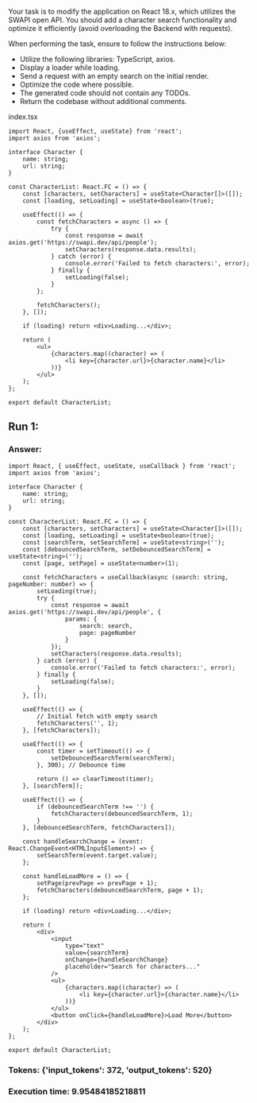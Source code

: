 Your task is to modify the application on React 18.x, which utilizes the SWAPI open API.
You should add a character search functionality and optimize it efficiently (avoid overloading the Backend with requests).

When performing the task, ensure to follow the instructions below:
- Utilize the following libraries: TypeScript, axios.
- Display a loader while loading.
- Send a request with an empty search on the initial render.
- Optimize the code where possible.
- The generated code should not contain any TODOs.
- Return the codebase without additional comments.

index.tsx
```tsx
import React, {useEffect, useState} from 'react';
import axios from 'axios';

interface Character {
    name: string;
    url: string;
}

const CharacterList: React.FC = () => {
    const [characters, setCharacters] = useState<Character[]>([]);
    const [loading, setLoading] = useState<boolean>(true);

    useEffect(() => {
        const fetchCharacters = async () => {
            try {
                const response = await axios.get('https://swapi.dev/api/people');
                setCharacters(response.data.results);
            } catch (error) {
                console.error('Failed to fetch characters:', error);
            } finally {
                setLoading(false);
            }
        };

        fetchCharacters();
    }, []);

    if (loading) return <div>Loading...</div>;

    return (
        <ul>
            {characters.map((character) => (
                <li key={character.url}>{character.name}</li>
            ))}
        </ul>
    );
};

export default CharacterList;
```

## Run 1:
### Answer:
```tsx
import React, { useEffect, useState, useCallback } from 'react';
import axios from 'axios';

interface Character {
    name: string;
    url: string;
}

const CharacterList: React.FC = () => {
    const [characters, setCharacters] = useState<Character[]>([]);
    const [loading, setLoading] = useState<boolean>(true);
    const [searchTerm, setSearchTerm] = useState<string>('');
    const [debouncedSearchTerm, setDebouncedSearchTerm] = useState<string>('');
    const [page, setPage] = useState<number>(1);

    const fetchCharacters = useCallback(async (search: string, pageNumber: number) => {
        setLoading(true);
        try {
            const response = await axios.get('https://swapi.dev/api/people', {
                params: {
                    search: search,
                    page: pageNumber
                }
            });
            setCharacters(response.data.results);
        } catch (error) {
            console.error('Failed to fetch characters:', error);
        } finally {
            setLoading(false);
        }
    }, []);

    useEffect(() => {
        // Initial fetch with empty search
        fetchCharacters('', 1);
    }, [fetchCharacters]);

    useEffect(() => {
        const timer = setTimeout(() => {
            setDebouncedSearchTerm(searchTerm);
        }, 300); // Debounce time

        return () => clearTimeout(timer);
    }, [searchTerm]);

    useEffect(() => {
        if (debouncedSearchTerm !== '') {
            fetchCharacters(debouncedSearchTerm, 1);
        }
    }, [debouncedSearchTerm, fetchCharacters]);

    const handleSearchChange = (event: React.ChangeEvent<HTMLInputElement>) => {
        setSearchTerm(event.target.value);
    };

    const handleLoadMore = () => {
        setPage(prevPage => prevPage + 1);
        fetchCharacters(debouncedSearchTerm, page + 1);
    };

    if (loading) return <div>Loading...</div>;

    return (
        <div>
            <input 
                type="text" 
                value={searchTerm} 
                onChange={handleSearchChange} 
                placeholder="Search for characters..."
            />
            <ul>
                {characters.map((character) => (
                    <li key={character.url}>{character.name}</li>
                ))}
            </ul>
            <button onClick={handleLoadMore}>Load More</button>
        </div>
    );
};

export default CharacterList;
```

### Tokens: {'input_tokens': 372, 'output_tokens': 520}
### Execution time: 9.95484185218811
